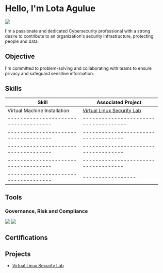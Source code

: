 # Hello, I'm Lota Agulue
<a href="https://www.linkedin.com/in/lota-agulue-msis-07629414b/"><img src="https://img.shields.io/badge/-LinkedIn-0072b1?&style=for-the-badge&logo=linkedin&logoColor=white" /></a>

I'm a passionate and dedicated Cybersecurity professional with a strong desire to contribute to an organization's security infrastructure, protecting people and data.

## Objective

I'm committed to problem-solving and collaborating with teams to ensure privacy and safeguard sensitive information.

## Skills

| Skill                                         | Associated Project         |
|-----------------------------------------------|----------------------------|
| Virtual Machine Installation         | <a href="https://github.com/PurpleLightSpeed/Virtual-Linux-Security-Lab">Virtual Linux Security Lab</a> |
| ------------------------------------       | -------------------------------------|
| ------------------------------------               | ------------------------------------      |
| ------------------------------------            | ------------------------------------      |
| ------------------------------------                       | ------------------------------------      |
| ------------------------------------       |-----------------|

## Tools

### Governance, Risk and Compliance
<div>
  <a href="https://www.upguard.com/"><img src="https://img.shields.io/badge/-UpGuard-1679A7?&style=for-the-badge&logo=UpGuard&logoColor=white" /></a>
  <a href="https://www.knowbe4.com/"><img src="https://img.shields.io/badge/-KnowBe4-1679A7?&style=for-the-badge&logo=KnowBe4&logoColor=white" /></a>
</div>

## Certifications

## Projects
- <a href="https://github.com/PurpleLightSpeed/Virtual-Linux-Security-Lab">Virtual Linux Security Lab</a>
